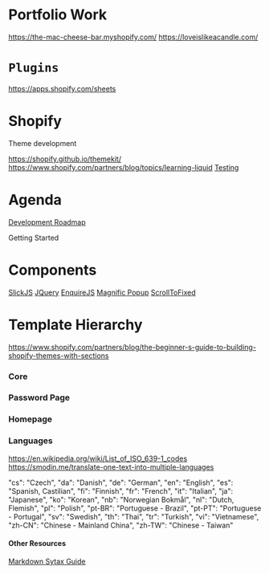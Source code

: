 # Portfolio Work
https://the-mac-cheese-bar.myshopify.com/
https://loveislikeacandle.com/

# `Plugins`
https://apps.shopify.com/sheets

# Shopify
Theme development

https://shopify.github.io/themekit/
https://www.shopify.com/partners/blog/topics/learning-liquid
[Testing](https://help.shopify.com/en/manual/payments/shopify-payments/testing-shopify-payments)

# Agenda
[Development Roadmap](https://github.com/isaiahdaviscom/Shopify/projects/2?add_cards_query=is%3Aopen)

Getting Started

# Components
[SlickJS](https://kenwheeler.github.io/slick/)
[JQuery](https://jquery.com/)
[EnquireJS](https://wicky.nillia.ms/enquire.js/)
[Magnific Popup](https://dimsemenov.com/plugins/magnific-popup/)
[ScrollToFixed](https://github.com/bigspotteddog/ScrollToFixed)



# Template Hierarchy
https://www.shopify.com/partners/blog/the-beginner-s-guide-to-building-shopify-themes-with-sections

### Core

### Password Page

### Homepage


### Languages
https://en.wikipedia.org/wiki/List_of_ISO_639-1_codes
https://smodin.me/translate-one-text-into-multiple-languages


"cs": "Czech",
"da": "Danish",
"de": "German",
"en": "English",
"es": "Spanish, Castilian",
"fi": "Finnish",
"fr": "French",
"it": "Italian",
"ja": "Japanese",
"ko": "Korean",
"nb": "Norwegian Bokmål",
"nl": "Dutch, Flemish",
"pl": "Polish",
"pt-BR": "Portuguese - Brazil",
"pt-PT": "Portuguese - Portugal",
"sv": "Swedish",
"th": "Thai",
"tr": "Turkish",
"vi": "Vietnamese",
"zh-CN": "Chinese - Mainland China",
"zh-TW": "Chinese - Taiwan"


#### Other Resources
[Markdown Sytax Guide](https://www.markdownguide.org/basic-syntax/)